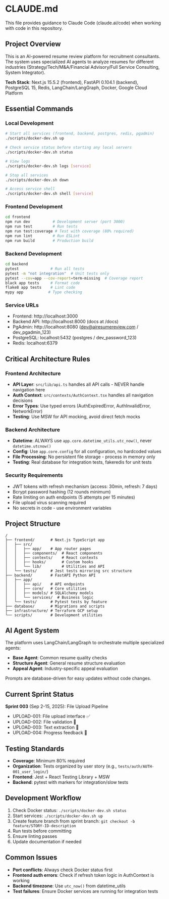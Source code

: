 # CLAUDE.md

This file provides guidance to Claude Code (claude.ai/code) when working with code in this repository.

## Project Overview

This is an AI-powered resume review platform for recruitment consultants. The system uses specialized AI agents to analyze resumes for different industries (Strategy/Tech/M&A/Financial Advisory/Full Service Consulting, System Integrator).

**Tech Stack**: Next.js 15.5.2 (frontend), FastAPI 0.104.1 (backend), PostgreSQL 15, Redis, LangChain/LangGraph, Docker, Google Cloud Platform

## Essential Commands

### Local Development
```bash
# Start all services (frontend, backend, postgres, redis, pgadmin)
./scripts/docker-dev.sh up

# Check service status before starting any local servers
./scripts/docker-dev.sh status

# View logs
./scripts/docker-dev.sh logs [service]

# Stop all services
./scripts/docker-dev.sh down

# Access service shell
./scripts/docker-dev.sh shell [service]
```

### Frontend Development
```bash
cd frontend
npm run dev          # Development server (port 3000)
npm run test         # Run tests
npm run test:coverage # Test with coverage (80% required)
npm run lint         # Run ESLint
npm run build        # Production build
```

### Backend Development
```bash
cd backend
pytest              # Run all tests
pytest -m "not integration"  # Unit tests only
pytest --cov=app --cov-report=term-missing  # Coverage report
black app tests     # Format code
flake8 app tests    # Lint code
mypy app           # Type checking
```

### Service URLs
- Frontend: http://localhost:3000
- Backend API: http://localhost:8000 (docs at /docs)
- PgAdmin: http://localhost:8080 (dev@airesumereview.com / dev_pgadmin_123)
- PostgreSQL: localhost:5432 (postgres / dev_password_123)
- Redis: localhost:6379

## Critical Architecture Rules

### Frontend Architecture
- **API Layer**: `src/lib/api.ts` handles all API calls - NEVER handle navigation here
- **Auth Context**: `src/contexts/AuthContext.tsx` handles all navigation decisions
- **Error Types**: Use typed errors (AuthExpiredError, AuthInvalidError, NetworkError)
- **Testing**: Use MSW for API mocking, avoid direct fetch mocks

### Backend Architecture
- **Datetime**: ALWAYS use `app.core.datetime_utils.utc_now()`, never `datetime.utcnow()`
- **Config**: Use `app.core.config` for all configuration, no hardcoded values
- **File Processing**: No persistent file storage - process in memory only
- **Testing**: Real database for integration tests, fakeredis for unit tests

### Security Requirements
- JWT tokens with refresh mechanism (access: 30min, refresh: 7 days)
- Bcrypt password hashing (12 rounds minimum)
- Rate limiting on auth endpoints (5 attempts per 15 minutes)
- File upload virus scanning required
- No secrets in code - use environment variables

## Project Structure

```
/
├── frontend/       # Next.js TypeScript app
│   ├── src/
│   │   ├── app/    # App router pages
│   │   ├── components/  # React components
│   │   ├── contexts/    # React contexts
│   │   ├── hooks/       # Custom hooks
│   │   └── lib/         # Utilities and API
│   └── tests/      # Jest tests mirroring src structure
├── backend/        # FastAPI Python API
│   ├── app/
│   │   ├── api/    # API endpoints
│   │   ├── core/   # Core utilities
│   │   ├── models/ # SQLAlchemy models
│   │   └── services/  # Business logic
│   └── tests/      # Pytest tests by feature
├── database/       # Migrations and scripts
├── infrastructure/ # Terraform GCP setup
└── scripts/        # Development utilities
```

## AI Agent System

The platform uses LangChain/LangGraph to orchestrate multiple specialized agents:
- **Base Agent**: Common resume quality checks
- **Structure Agent**: General resume structure evaluation  
- **Appeal Agent**: Industry-specific appeal evaluation

Prompts are database-driven for easy updates without code changes.

## Current Sprint Status

**Sprint 003** (Sep 2-15, 2025): File Upload Pipeline
- UPLOAD-001: File upload interface ✅
- UPLOAD-002: File validation 🔄
- UPLOAD-003: Text extraction 🔄
- UPLOAD-004: Progress feedback 🔄

## Testing Standards

- **Coverage**: Minimum 80% required
- **Organization**: Tests organized by user story (e.g., `tests/auth/AUTH-001_user_login/`)
- **Frontend**: Jest + React Testing Library + MSW
- **Backend**: pytest with markers for integration/slow tests

## Development Workflow

1. Check Docker status: `./scripts/docker-dev.sh status`
2. Start services: `./scripts/docker-dev.sh up`
3. Create feature branch from sprint branch: `git checkout -b feature/STORY-ID-description`
4. Run tests before committing
5. Ensure linting passes
6. Update documentation if needed

## Common Issues

- **Port conflicts**: Always check Docker status first
- **Frontend auth errors**: Check if refresh token logic in AuthContext is working
- **Backend timezone**: Use `utc_now()` from datetime_utils
- **Test failures**: Ensure Docker services are running for integration tests